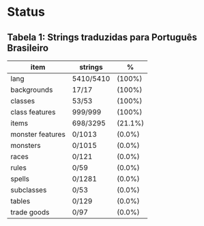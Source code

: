 # Status

## Tabela 1: Strings traduzidas para Português Brasileiro

| item             | strings   | %       |
| ---------------- | --------- | ------- |
| lang             | 5410/5410 | (100%)  |
| backgrounds      | 17/17     | (100%)  |
| classes          | 53/53     | (100%)  |
| class features   | 999/999   | (100%)  |
| items            | 698/3295  | (21.1%) |
| monster features | 0/1013    | (0.0%)  |
| monsters         | 0/1015    | (0.0%)  |
| races            | 0/121     | (0.0%)  |
| rules            | 0/59      | (0.0%)  |
| spells           | 0/1281    | (0.0%)  |
| subclasses       | 0/53      | (0.0%)  |
| tables           | 0/129     | (0.0%)  |
| trade goods      | 0/97      | (0.0%)  |
